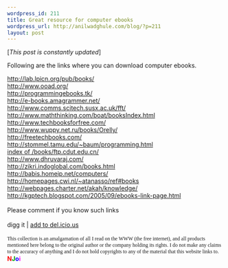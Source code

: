 ```yaml
--- 
wordpress_id: 211
title: Great resource for computer ebooks
wordpress_url: http://anilwadghule.com/blog/?p=211
layout: post
---
```

[<em>This post is constantly updated</em>] <p>Following are the links where you can download computer ebooks.</p><a href="http://lab.lpicn.org/pub/books/">http://lab.lpicn.org/pub/books/</a><br /><a href="http://www.ooad.org/">http://www.ooad.org/</a><br /><a href="http://programmingebooks.tk/">http://programmingebooks.tk/</a><br /><a href="http://e-books.amagrammer.net/">http://e-books.amagrammer.net/</a><br /><a href="http://www.comms.scitech.susx.ac.uk/fft/">http://www.comms.scitech.susx.ac.uk/fft/</a><br /><a href="http://www.maththinking.com/boat/booksIndex.html">http://www.maththinking.com/boat/booksIndex.html</a><br /><a href="http://www.techbooksforfree.com/">http://www.techbooksforfree.com/</a><br /><a href="http://www.wuppy.net.ru/books/Orelly/">http://www.wuppy.net.ru/books/Orelly/</a><br /><a href="http://freetechbooks.com/">http://freetechbooks.com/</a><br /><a href="http://stommel.tamu.edu/%7Ebaum/programming.html">http://stommel.tamu.edu/~baum/programming.html</a><br /><a href="http://www.anonymizer.ru/cgi-bin/webprox?session=demo&url=http://ftp.anyhost.ru/books/ftp.cdut.edu.cn/">index of /books/ftp.cdut.edu.cn/</a><br /><a href="http://www.dhruvaraj.com/">http://www.dhruvaraj.com/</a><br /><a href="http://zikri.indoglobal.com/books.html">http://zikri.indoglobal.com/books.html</a><br /><a href="http://babis.homeip.net/computers/">http://babis.homeip.net/computers/</a><br /><a href="http://homepages.cwi.nl/%7Eatanasso/ref#books">http://homepages.cwi.nl/~atanasso/ref#books</a><br /><a href="http://webpages.charter.net/akah/knowledge/">http://webpages.charter.net/akah/knowledge/</a><br /><a href="http://kgptech.blogspot.com/2005/09/ebooks-link-page.html">http://kgptech.blogspot.com/2005/09/ebooks-link-page.html</a><br /><br />Please comment if you know such links<br /><br />digg it | <a href="http://del.icio.us/post?url=http://anildigital.blogspot.com/2006/03/great-resource-for-computer-ebooks.html&amp;title=Great%20resource%20for%20computer%20ebooks">add to del.icio.us</a><br /><br /><span style="font-family:Trebuchet MS;font-size:85%;">This collection is an amalgamation of all I read on the WWW (the free internet), and all products mentioned here belong to the original author or the company holding its rights. I do not make any claims to the accuracy of anything and I do not hold copyrights to any of the material that this website links to.</span> <span style="color:#ff0000;"><strong>N<span style="color:#009f00;">J</span><span style="color:#0000ff;">o</span><span style="color:#ff00ff;">i</span></strong></span>
